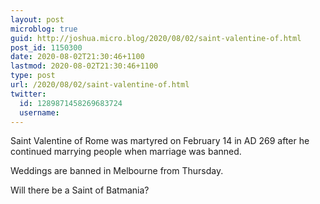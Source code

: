 ```yaml
---
layout: post
microblog: true
guid: http://joshua.micro.blog/2020/08/02/saint-valentine-of.html
post_id: 1150300
date: 2020-08-02T21:30:46+1100
lastmod: 2020-08-02T21:30:46+1100
type: post
url: /2020/08/02/saint-valentine-of.html
twitter:
  id: 1289871458269683724
  username: 
---
```

Saint Valentine of Rome was martyred on February 14 in AD 269 after he continued marrying people when marriage was banned.

Weddings are banned in Melbourne from Thursday.

Will there be a Saint of Batmania?
